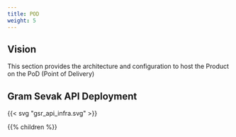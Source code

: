 ```yaml
---
title: POD
weight: 5
---
```


## Vision
This section provides the architecture and configuration to host the Product on the PoD (Point of Delivery)

## Gram Sevak API Deployment

{{< svg "gsr_api_infra.svg" >}}

{{% children  %}}

